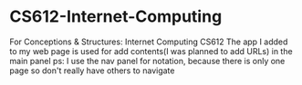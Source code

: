 # CS612-Internet-Computing
For Conceptions &amp; Structures: Internet Computing CS612
The app I added to my web page is used for add contents(I was planned to add URLs) in the main panel
ps: I use the nav panel for notation, because there is only one page so don't really have others to navigate
